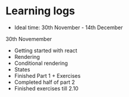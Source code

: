 # Learning logs

- Ideal time: 30th November - 14th December

30th Novemember

- Getting started with react
- Rendering
- Conditional rendering
- States
- Finished Part 1 + Exercises
- Completed half of part 2
- Finished exercises till 2.10
